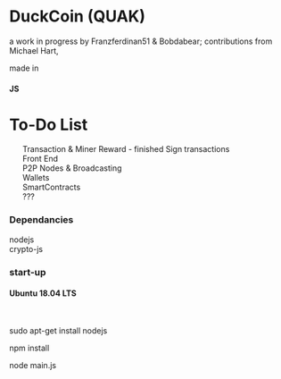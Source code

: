 # DuckCoin (QUAK)
a work in progress by Franzferdinan51 & Bobdabear;
  contributions from Michael Hart,

made in <h4>JS</h4>

<h1> To-Do List </h1>
<ul>Transaction & Miner Reward - finished
  Sign transactions<br>
  Front End<br>
  P2P Nodes & Broadcasting<br>
  Wallets<br>
  SmartContracts<br>
  ???<br>
 </ul>


<h3>Dependancies</h3>

nodejs<br>
crypto-js

<h3>start-up</h3>

<h4>Ubuntu 18.04 LTS</h4><br>

sudo apt-get install nodejs<br>

npm install<br>

node main.js
